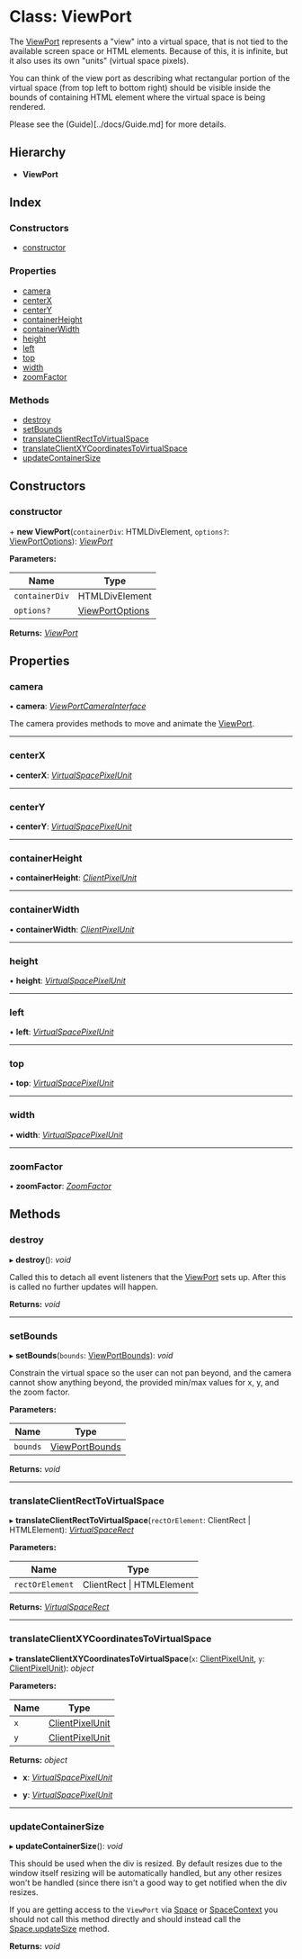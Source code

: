 # Class: ViewPort

The [ViewPort](viewport.md) represents a "view" into a virtual space, that is not
tied to the available screen space or HTML elements. Because of this, it is
infinite, but it also uses its own "units" (virtual space pixels).

You can think of the view port as describing what rectangular portion of the
virtual space (from top left to bottom right) should be visible inside the
bounds of containing HTML element where the virtual space is being rendered.

Please see the (Guide)[../docs/Guide.md] for more details.

## Hierarchy

- **ViewPort**

## Index

### Constructors

- [constructor](viewport.md#constructor)

### Properties

- [camera](viewport.md#camera)
- [centerX](viewport.md#centerx)
- [centerY](viewport.md#centery)
- [containerHeight](viewport.md#containerheight)
- [containerWidth](viewport.md#containerwidth)
- [height](viewport.md#height)
- [left](viewport.md#left)
- [top](viewport.md#top)
- [width](viewport.md#width)
- [zoomFactor](viewport.md#zoomfactor)

### Methods

- [destroy](viewport.md#destroy)
- [setBounds](viewport.md#setbounds)
- [translateClientRectToVirtualSpace](viewport.md#translateclientrecttovirtualspace)
- [translateClientXYCoordinatesToVirtualSpace](viewport.md#translateclientxycoordinatestovirtualspace)
- [updateContainerSize](viewport.md#updatecontainersize)

## Constructors

### constructor

\+ **new ViewPort**(`containerDiv`: HTMLDivElement, `options?`: [ViewPortOptions](../interfaces/viewportoptions.md)): _[ViewPort](viewport.md)_

**Parameters:**

| Name           | Type                                                |
| -------------- | --------------------------------------------------- |
| `containerDiv` | HTMLDivElement                                      |
| `options?`     | [ViewPortOptions](../interfaces/viewportoptions.md) |

**Returns:** _[ViewPort](viewport.md)_

## Properties

### camera

• **camera**: _[ViewPortCameraInterface](../globals.md#viewportcamerainterface)_

The camera provides methods to move and animate the [ViewPort](viewport.md).

---

### centerX

• **centerX**: _[VirtualSpacePixelUnit](../globals.md#virtualspacepixelunit)_

---

### centerY

• **centerY**: _[VirtualSpacePixelUnit](../globals.md#virtualspacepixelunit)_

---

### containerHeight

• **containerHeight**: _[ClientPixelUnit](../globals.md#clientpixelunit)_

---

### containerWidth

• **containerWidth**: _[ClientPixelUnit](../globals.md#clientpixelunit)_

---

### height

• **height**: _[VirtualSpacePixelUnit](../globals.md#virtualspacepixelunit)_

---

### left

• **left**: _[VirtualSpacePixelUnit](../globals.md#virtualspacepixelunit)_

---

### top

• **top**: _[VirtualSpacePixelUnit](../globals.md#virtualspacepixelunit)_

---

### width

• **width**: _[VirtualSpacePixelUnit](../globals.md#virtualspacepixelunit)_

---

### zoomFactor

• **zoomFactor**: _[ZoomFactor](../globals.md#zoomfactor)_

## Methods

### destroy

▸ **destroy**(): _void_

Called this to detach all event listeners that the [ViewPort](viewport.md) sets up.
After this is called no further updates will happen.

**Returns:** _void_

---

### setBounds

▸ **setBounds**(`bounds`: [ViewPortBounds](../interfaces/viewportbounds.md)): _void_

Constrain the virtual space so the user can not pan beyond, and the camera
cannot show anything beyond, the provided min/max values for x, y, and the
zoom factor.

**Parameters:**

| Name     | Type                                              |
| -------- | ------------------------------------------------- |
| `bounds` | [ViewPortBounds](../interfaces/viewportbounds.md) |

**Returns:** _void_

---

### translateClientRectToVirtualSpace

▸ **translateClientRectToVirtualSpace**(`rectOrElement`: ClientRect | HTMLElement): _[VirtualSpaceRect](../interfaces/virtualspacerect.md)_

**Parameters:**

| Name            | Type                          |
| --------------- | ----------------------------- |
| `rectOrElement` | ClientRect &#124; HTMLElement |

**Returns:** _[VirtualSpaceRect](../interfaces/virtualspacerect.md)_

---

### translateClientXYCoordinatesToVirtualSpace

▸ **translateClientXYCoordinatesToVirtualSpace**(`x`: [ClientPixelUnit](../globals.md#clientpixelunit), `y`: [ClientPixelUnit](../globals.md#clientpixelunit)): _object_

**Parameters:**

| Name | Type                                             |
| ---- | ------------------------------------------------ |
| `x`  | [ClientPixelUnit](../globals.md#clientpixelunit) |
| `y`  | [ClientPixelUnit](../globals.md#clientpixelunit) |

**Returns:** _object_

- **x**: _[VirtualSpacePixelUnit](../globals.md#virtualspacepixelunit)_

- **y**: _[VirtualSpacePixelUnit](../globals.md#virtualspacepixelunit)_

---

### updateContainerSize

▸ **updateContainerSize**(): _void_

This should be used when the div is resized. By default resizes due to the
window itself resizing will be automatically handled, but any other
resizes won't be handled (since there isn't a good way to get notified
when the div resizes.

If you are getting access to the `ViewPort` via [Space](space.md) or
[SpaceContext](../globals.md#const-spacecontext) you should not call this method directly and should
instead call the [Space.updateSize](space.md#updatesize) method.

**Returns:** _void_
